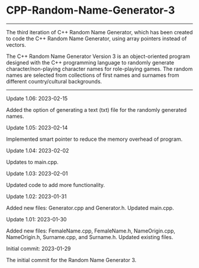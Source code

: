 # CPP-Random-Name-Generator-3

---------------

The third iteration of C++ Random Name Generator, which has been created to code the C++ Random Name Generator, using array pointers instead of vectors.

The C++ Random Name Generator Version 3 is an object-oriented program designed with the C++ programming language to randomly generate character/non-playing character names for role-playing games. The random names are selected from collections of first names and surnames from different country/cultural backgrounds.

--------------


Update 1.06: 2023-02-15

Added the option of generating a text (txt) file for the randomly generated names.


Update 1.05: 2023-02-14

Implemented smart pointer to reduce the memory overhead of program.


Update 1.04: 2023-02-02

Updates to main.cpp.


Update 1.03: 2023-02-01

Updated code to add more functionality.


Update 1.02: 2023-01-31

Added new files: Generator.cpp and Generator.h.  Updated main.cpp.



Update 1.01: 2023-01-30

Added new files: FemaleName.cpp, FemaleName.h, NameOrigin.cpp, NameOrigin.h, Surname.cpp, and Surname.h.  Updated existing files.


Initial commit: 2023-01-29

The initial commit for the Random Name Generator 3.
